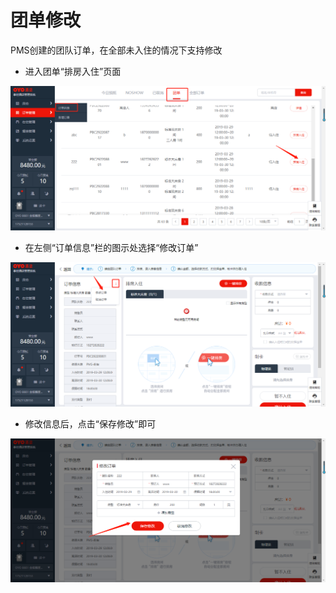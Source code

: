 # 团单修改

PMS创建的团队订单，在全部未入住的情况下支持修改

* 进入团单“排房入住”页面

![](../../../.gitbook/assets/image%20%28591%29.png)

* 在左侧“订单信息”栏的图示处选择“修改订单”

![](../../../.gitbook/assets/image%20%28573%29.png)

* 修改信息后，点击“保存修改”即可

![](../../../.gitbook/assets/image%20%28428%29.png)

